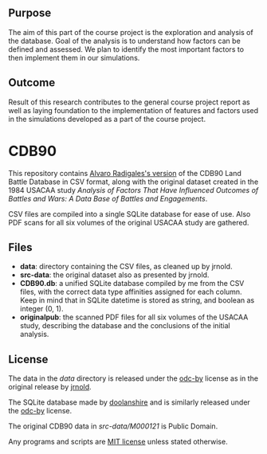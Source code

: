 ## Purpose

The aim of this part of the course project is the exploration and analysis of the database. 
Goal of the analysis is to understand how factors can be defined and assessed. 
We plan to identify the most important factors to then implement them in our simulations.

## Outcome

Result of this research contributes to the general course project report as well as laying foundation to the implementation of features and factors used in the simulations developed as a part of the course project.

# CDB90

This repository contains [Alvaro Radigales's version](https://github.com/doolanshire/CDB90) of the CDB90 Land Battle Database in CSV format, along with the original dataset created in the 1984 USACAA study *Analysis of Factors That Have Influenced Outcomes of Battles and Wars: A Data Base of Battles and Engagements*.

CSV files are compiled into a single SQLite database for ease of use. Also PDF scans for all six volumes of the original USACAA study are gathered.

## Files

* **data**: directory containing the CSV files, as cleaned up by jrnold.
* **src-data**: the original dataset also as presented by jrnold.
* **CDB90.db**: a unified SQLite database compiled by me from the CSV files, with the correct data type affinities assigned for each column. Keep in mind that in SQLite datetime is stored as string, and boolean as integer (0, 1).
* **originalpub**: the scanned PDF files for all six volumes of the USACAA study, describing the database and the conclusions of the initial analysis.

## License

The data in the *data* directory is released under the [odc-by](https://opendatacommons.org/licenses/by/) license as in the original release by [jrnold](https://github.com/jrnold/CDB90).

The SQLite database made by [doolanshire](https://github.com/doolanshire/CDB90) and is similarly released under the [odc-by](https://opendatacommons.org/licenses/by/) license.

The original CDB90 data in *src-data/M000121* is Public Domain.

Any programs and scripts are [MIT license](https://opensource.org/licenses/MIT) unless stated otherwise.
